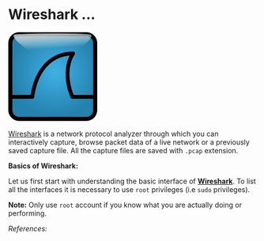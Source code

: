 # Wireshark ...

![wireshark-logo](../src/wireshark.png "wireshark-logo")

[Wireshark](1) is a network protocol analyzer through which you can
interactively capture, browse packet data of a live network or a
previously saved capture file. All the capture files are saved with
`.pcap` extension.


**Basics of Wireshark:**

Let us first start with understanding the basic interface of
[**Wireshark**](1). To list all the interfaces it is necessary to use
`root` privileges (i.e `sudo` privileges).

**Note:** Only use `root` account if you know what you are actually
doing or performing.

*References:*

[1]:[https://www.wireshark.org]
